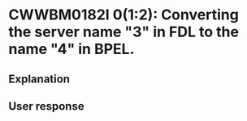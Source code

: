 # CWWBM0182I 0(1:2): Converting the server name "3" in FDL to the name "4" in BPEL.

## Explanation

## User response